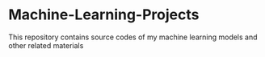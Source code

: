 # Machine-Learning-Projects
This repository contains source codes of my machine learning models and other related materials 
